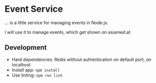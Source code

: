 # Event Service
... is a little service for managing events in Node.js.

I will use it to manage events, which get shown on asiamed.at

## Development
- Hard dependencies: Redis without authentication on default port, on localhost
- Install app: ```npm install```
- Use linting: ```npm run lint```
